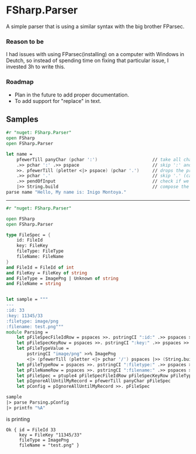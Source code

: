 # FSharp.Parser

A simple parser that is using a similar syntax with the big brother FParsec.

### Reason to be

I had issues with using FParsec(installing) on a computer with Windows in Deutch, so instead of spending time on fixing that particular issue, I invested 3h to write this.

### Roadmap

- Plan in the future to add proper documentation.
- To add support for "replace" in text.

## Samples

```fsharp
#r "nuget: FSharp.Parser"
open FSharp
open FSharp.Parser

let name =
    pfewerTill panyChar (pchar ':')                     // take all chars until ':'
    .>> pchar ':' .>> pspace                            // skip ':' and whitespace
    >>. pfewerTill (pletter <|> pspace) (pchar '.')     // drops the previous chars and take all letters or spaces until '.' without consumming '.'
    .>> pchar '.'                                       // skip '.' (can be omitted)
    .>> pendOfInput                                     // check if we reached the end of the input (can be omitted)
    |>> String.build                                    // compose the string from the sequence of chars
parse name "Hello, My name is: Inigo Montoya."
```

------------------

```fsharp
#r "nuget: FSharp.Parser"

open FSharp
open FSharp.Parser

type FileSpec = {
    id: FileId
    key: FileKey
    fileType: FileType
    fileName: FileName
}
and FileId = FileId of int
and FileKey = FileKey of string
and FileType = ImagePng | Unknown of string
and FileName = string


let sample = """
---
:id: 33
:key: 11345/33
:filetype: image/png
:filename: test.png"""
module Parsing =
    let pFileSpecFileIdRow = pspaces >>. pstringCI ":id:" .>> pspaces >>. pint <?> "FileSpec id" |>> FileId
    let pFileSpecKeyRow = pspaces >>. pstringCI ":key:" .>> pspaces >>. (pmany1 (pletter <|> pdigit <|> pchar '/')) <?> "FileSpec key" |>> (String.build >> FileKey)
    let pFileTypeValue = 
        pstringCI "image/png" >>% ImagePng
        <|> (pfewerTill (pletter <|> pchar '/') pspaces |>> (String.build >> FileType.Unknown))
    let pFileTypeRow = pspaces >>. pstringCI ":filetype:" .>> pspaces >>. pFileTypeValue <?> "FileSpec filetype"
    let pFileNameRow = pspaces >>. pstringCI ":filename:" .>> pspaces >>. pfewerTill panyChar pendOfRow <?> "FileSpec filename" |>> String.build
    let pFileSpec = ptuple4 pFileSpecFileIdRow pFileSpecKeyRow pFileTypeRow pFileNameRow |>> fun (i,k,t,n) -> { id = i; key = k; fileType = t; fileName = n }
    let pIgnoreAllUntilMyRecord = pfewerTill panyChar pFileSpec
    let pConfig = pIgnoreAllUntilMyRecord >>. pFileSpec

sample
|> parse Parsing.pConfig
|> printfn "%A"
```
is printing
```
Ok { id = FileId 33
     key = FileKey "11345/33"
     fileType = ImagePng     
     fileName = "test.png" } 
```
